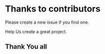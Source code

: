 <h1>Thanks to contributors</h1>

<p> Please create a new issue if you find one.</p>

<p> Help Us create a great project.</p>

<h2> Thank You all</h2>
